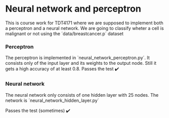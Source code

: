 # Neural network and perceptron
This is course work for TDT4171 where we are supposed to implement both a perceptron and a neural network. 
We are going to classify wheter a cell is malignant or not using the ´data/breastcancer.p´ dataset

### Perceptron 
The perceptron is implemented in `neural_network_perceptron.py´. It consists only of the input layer and its weights to the output node. 
Still it gets a high accuracy of at least 0.8. 
Passes the test ✔️

### Neural network
The neural network only consists of one hidden layer with 25 nodes. 
The network is ´neural_network_hidden_layer.py´

Passes the test (sometimes) ✔️

